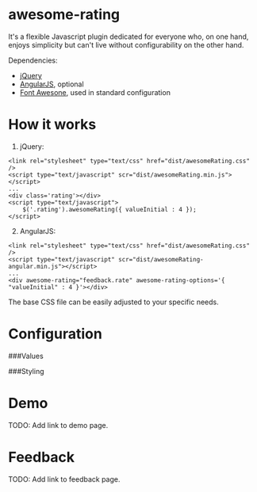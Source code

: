 awesome-rating
==============

It's a flexible Javascript plugin dedicated for everyone who, on one hand, enjoys simplicity but can't live without configurability on the other hand. 

Dependencies:
- [jQuery](http://jquery.com/)
- [AngularJS](https://angularjs.org/), optional
- [Font Awesone](http://fortawesome.github.io/Font-Awesome/), used in standard configuration

How it works
============

1. jQuery:

```
<link rel="stylesheet" type="text/css" href="dist/awesomeRating.css" />
<script type="text/javascript" scr="dist/awesomeRating.min.js"></script>
...
<div class='rating'></div>
<script type="text/javascript">
    $('.rating').awesomeRating({ valueInitial : 4 });
</script>
```

2. AngularJS:

```
<link rel="stylesheet" type="text/css" href="dist/awesomeRating.css" />
<script type="text/javascript" scr="dist/awesomeRating-angular.min.js"></script>
...
<div awesome-rating="feedback.rate" awesome-rating-options='{ "valueInitial" : 4 }'></div>
```

The base CSS file can be easily adjusted to your specific needs.

Configuration
=============

###Values

###Styling


Demo
====

TODO: Add link to demo page.

Feedback
========

TODO: Add link to feedback page.
